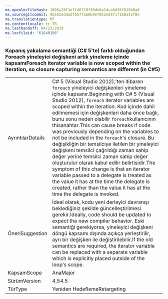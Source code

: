 ```yaml
---
ms.openlocfilehash: 1805c26f1eff46719f30de8a14ca6d35f01948a6
ms.sourcegitcommit: 9b552addadfb57fab0b9e7852ed4f1f1b8a42f8e
ms.translationtype: MT
ms.contentlocale: tr-TR
ms.lasthandoff: 04/23/2019
ms.locfileid: "61640106"
---
```

### <a name="foreach-iterator-variable-is-now-scoped-within-the-iteration-so-closure-capturing-semantics-are-different-in-c5"></a><span data-ttu-id="e48b8-101">Kapanış yakalama semantiği (C# 5'te) farklı olduğundan Foreach yineleyici değişkeni artık yineleme içinde kapsamı</span><span class="sxs-lookup"><span data-stu-id="e48b8-101">Foreach iterator variable is now scoped within the iteration, so closure capturing semantics are different (in C#5)</span></span>

|   |   |
|---|---|
|<span data-ttu-id="e48b8-102">Ayrıntılar</span><span class="sxs-lookup"><span data-stu-id="e48b8-102">Details</span></span>|<span data-ttu-id="e48b8-103">C# 5 (Visual Studio 2012),'ten itibaren <code>foreach</code> yineleyici değişkenleri yineleme içinde kapsanır.</span><span class="sxs-lookup"><span data-stu-id="e48b8-103">Beginning with C# 5 (Visual Studio 2012), <code>foreach</code> iterator variables are scoped within the iteration.</span></span> <span data-ttu-id="e48b8-104">Kod içinde dahil edilmemesi için değişkenleri daha önce bağlı, bunu sonu neden olabilir <code>foreach</code>kullanıcının thisanahtar.</span><span class="sxs-lookup"><span data-stu-id="e48b8-104">This can cause breaks if code was previously depending on the variables to not be included in the <code>foreach</code>'s closure.</span></span> <span data-ttu-id="e48b8-105">Bu değişikliğin bir temsilciye iletilen bir yineleyici değişkeni temsilci çağrıldığı zaman sahip değer yerine temsilci zaman sahip değer oluşturulur olarak kabul edilir belirtisidir.</span><span class="sxs-lookup"><span data-stu-id="e48b8-105">The symptom of this change is that an iterator variable passed to a delegate is treated as the value it has at the time the delegate is created, rather than the value it has at the time the delegate is invoked.</span></span>|
|<span data-ttu-id="e48b8-106">Öneri</span><span class="sxs-lookup"><span data-stu-id="e48b8-106">Suggestion</span></span>|<span data-ttu-id="e48b8-107">İdeal olarak, kodu yeni derleyici davranışı beklediğiniz şekilde güncelleştirilmesi gerekir.</span><span class="sxs-lookup"><span data-stu-id="e48b8-107">Ideally, code should be updated to expect the new compiler behavior.</span></span> <span data-ttu-id="e48b8-108">Eski semantiği gerekiyorsa, yineleyici değişkeni döngü kapsamı dışında açıkça yerleştirilir, ayrı bir değişken ile değiştirilebilir.</span><span class="sxs-lookup"><span data-stu-id="e48b8-108">If the old semantics are required, the iterator variable can be replaced with a separate variable which is explicitly placed outside of the loop's scope.</span></span>|
|<span data-ttu-id="e48b8-109">Kapsam</span><span class="sxs-lookup"><span data-stu-id="e48b8-109">Scope</span></span>|<span data-ttu-id="e48b8-110">Ana</span><span class="sxs-lookup"><span data-stu-id="e48b8-110">Major</span></span>|
|<span data-ttu-id="e48b8-111">Sürüm</span><span class="sxs-lookup"><span data-stu-id="e48b8-111">Version</span></span>|<span data-ttu-id="e48b8-112">4,5</span><span class="sxs-lookup"><span data-stu-id="e48b8-112">4.5</span></span>|
|<span data-ttu-id="e48b8-113">Tür</span><span class="sxs-lookup"><span data-stu-id="e48b8-113">Type</span></span>|<span data-ttu-id="e48b8-114">Yeniden Hedefleme</span><span class="sxs-lookup"><span data-stu-id="e48b8-114">Retargeting</span></span>|
